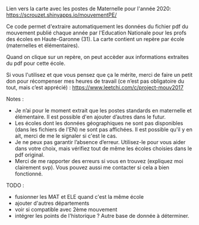Lien vers la carte avec les postes de Maternelle pour l'année 2020: https://scrouzet.shinyapps.io/mouvementPE/

Ce code permet d'extraire automatiquement les données du fichier pdf du mouvement publié chaque année par l'Education Nationale pour les profs des écoles en Haute-Garonne (31). La carte contient un repère par école (maternelles et élémentaires).

Quand on clique sur un repère, on peut accèder aux informations extraites du pdf pour cette école.

Si vous l'utilisez et que vous pensez que ça le mérite, merci de faire un petit don pour récompenser mes heures de travail (ce n’est pas obligatoire du tout, mais c’est apprécié) : https://www.leetchi.com/c/project-mouv2017

Notes :
- Je n’ai pour le moment extrait que les postes standards en maternelle et élémentaire. Il est possible d'en ajouter d’autres dans le futur.
- Les écoles dont les données géographiques ne sont pas disponibles (dans les fichiers de l'EN) ne sont pas affichées. Il est possible qu'il y en ait, merci de me le signaler si c'est le cas.
- Je ne peux pas garantir l’absence d’erreur. Utilisez-le pour vous aider dans votre choix, mais vérifiez tout de même les écoles choisies dans le pdf original. 
- Merci de me rapporter des erreurs si vous en trouvez (expliquez moi clairement svp). Vous pouvez aussi me contacter si cela a bien fonctionné.

TODO :
- fusionner les MAT et ELE quand c'est la même école
- ajouter d'autres départements
- voir si compatible avec 2ème mouvement
- intégrer les points de l'historique ? Autre base de donnée à déterminer.
